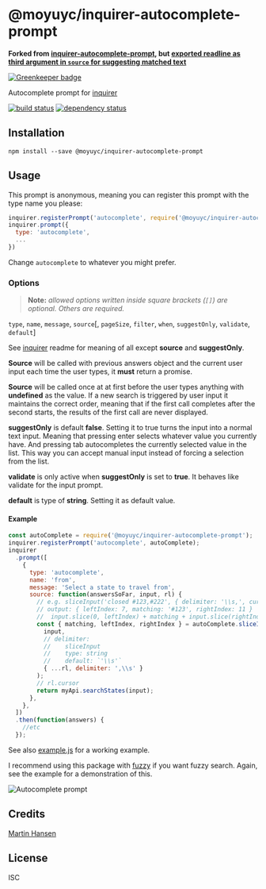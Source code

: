 # @moyuyc/inquirer-autocomplete-prompt

**Forked from [inquirer-autocomplete-prompt](https://github.com/mokkabonna/inquirer-autocomplete-prompt), but [exported readline as third argument in `source` for suggesting matched text](https://github.com/mokkabonna/inquirer-autocomplete-prompt/pull/73)**

[![Greenkeeper badge](https://badges.greenkeeper.io/mokkabonna/inquirer-autocomplete-prompt.svg)](https://greenkeeper.io/)

Autocomplete prompt for [inquirer](https://github.com/SBoudrias/Inquirer.js)

[![build status](https://secure.travis-ci.org/mokkabonna/inquirer-autocomplete-prompt.svg)](http://travis-ci.org/mokkabonna/inquirer-autocomplete-prompt)
[![dependency status](https://david-dm.org/mokkabonna/inquirer-autocomplete-prompt.svg)](https://david-dm.org/mokkabonna/inquirer-autocomplete-prompt)

## Installation

```
npm install --save @moyuyc/inquirer-autocomplete-prompt
```

## Usage

This prompt is anonymous, meaning you can register this prompt with the type name you please:

```javascript
inquirer.registerPrompt('autocomplete', require('@moyuyc/inquirer-autocomplete-prompt'));
inquirer.prompt({
  type: 'autocomplete',
  ...
})
```

Change `autocomplete` to whatever you might prefer.

### Options

> **Note:** _allowed options written inside square brackets (`[]`) are optional. Others are required._

`type`, `name`, `message`, `source`[, `pageSize`, `filter`, `when`, `suggestOnly`, `validate`, `default`]

See [inquirer](https://github.com/SBoudrias/Inquirer.js) readme for meaning of all except **source** and **suggestOnly**.

**Source** will be called with previous answers object and the current user input each time the user types, it **must** return a promise.

**Source** will be called once at at first before the user types anything with **undefined** as the value. If a new search is triggered by user input it maintains the correct order, meaning that if the first call completes after the second starts, the results of the first call are never displayed.

**suggestOnly** is default **false**. Setting it to true turns the input into a normal text input. Meaning that pressing enter selects whatever value you currently have. And pressing tab autocompletes the currently selected value in the list. This way you can accept manual input instead of forcing a selection from the list.

**validate** is only active when **suggestOnly** is set to **true**. It behaves like validate for the input prompt.

**default** is type of **string**. Setting it as default value.


#### Example

```javascript
const autoComplete = require('@moyuyc/inquirer-autocomplete-prompt');
inquirer.registerPrompt('autocomplete', autoComplete);
inquirer
  .prompt([
    {
      type: 'autocomplete',
      name: 'from',
      message: 'Select a state to travel from',
      source: function(answersSoFar, input, rl) {
        // e.g. sliceInput('closed #123,#222', { delimiter: '\\s,', cursor: 7 })
        // output: { leftIndex: 7, matching: '#123', rightIndex: 11 }
        //  input.slice(0, leftIndex) + matching + input.slice(rightIndex) === input
        const { matching, leftIndex, rightIndex } = autoComplete.sliceInput(
          input,
          // delimiter:
          //    sliceInput
          //    type: string
          //    default: `'\\s'`
          { ...rl, delimiter: ',\\s' }
        );
        // rl.cursor
        return myApi.searchStates(input);
      },
    },
  ])
  .then(function(answers) {
    //etc
  });
```

See also [example.js](./example.js) for a working example.

I recommend using this package with [fuzzy](https://www.npmjs.com/package/fuzzy) if you want fuzzy search. Again, see the example for a demonstration of this.

![Autocomplete prompt](./snapshot.svg)

## Credits

[Martin Hansen](https://github.com/mokkabonna/)

## License

ISC
